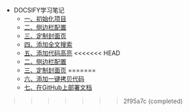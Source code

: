 * DOCSIFY学习笔记
  * [一、初始化项目](docsifyUsage/docsifyUsageChapter1.md)
  * [二、侧边栏配置](docsifyUsage/docsifyUsageChapter2.md)
  * [三、定制封面页](./docsifyUsage/docsifyUsageChapter3.md)
  * [四、添加全文搜索](./docsifyUsage/docsifyUsageChapter4.md)
  * [五、添加代码高亮](docsifyUsage/docsifyUsageChapter5.md)
<<<<<<< HEAD
  * [二、侧边栏配置](docsifyUsage/docsifyUsageChapter6.md)
  * [三、定制封面页](./docsifyUsage/docsifyUsageChapter7.md)
=======
  * [六、添加一键拷贝代码](docsifyUsage/docsifyUsageChapter6.md)
  * [七、在GitHub上部署文档](./docsifyUsage/docsifyUsageChapter7.md)
>>>>>>> 2f95a7c (completed)
